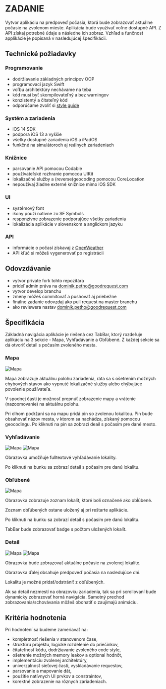 # ZADANIE #

Vytvor aplikáciu na predpoveď počasia, ktorá bude zobrazovať aktuálne počasie na zvolenom mieste. Aplikácia bude využívať voľne dostupné API. Z API získaj potrebné údaje a následne ich zobraz. Vzhľad a funčnosť applikácie je popísaná v nasledujúcej špecifikácii. 

## Technické požiadavky ##

### Programovanie ###

* dodržiavanie základných princípov OOP
* programovací jazyk Swift
* voľbu architektúry nechávame na teba
* kód musí byť skompilovateľný a bez warningov
* konzistentý a čitateľný kód
* odporúčame zvoliť si [style guide](https://www.google.com/search?q=swift+style+guide)

### Systém a zariadenia ###

* iOS 14 SDK
* podpora iOS 13 a vyššie
* všetky dostupné zariadenia iOS a iPadOS
* funkčné na simulátoroch aj reálnych zariadeniach

### Knižnice ###

* parsovanie API pomocou Codable
* používateľské rozhranie pomocou UIKit
* lokalizačné služby a (reverse)geocoding pomocou CoreLocation
* nepoužívaj žiadne externé knižnice mimo iOS SDK

### UI ###

* systémový font
* ikony použi natívne zo SF Symbols
* responzívne zobrazenie podporujúce všetky zariadenia
* lokalizácia aplikácie v slovenskom a anglickom jazyku

### API ###

* informácie o počasí získavaj z [OpenWeather](https://openweathermap.org/api)
* API kľúč si môžeš vygenerovať po registrácii

## Odovzdávanie ##

* vytvor private fork tohto repozitára
* prideľ admin práva na dominik.petho@goodrequest.com
* vytvor develop branchu
* zmeny môžeš commitovať a pushovať aj priebežne
* finálne zadanie odovzdaj ako pull request na master branchu
* ako reviewera nastav dominik.petho@goodrequest.com

## Špecifikácia ##

Základná navigácia aplikácie je riešená cez TabBar, ktorý rozdeľuje aplikáciu na 3 sekcie - Mapa, Vyhľadávanie a Obľúbené. Z každej sekcie sa dá otvoriť detail s počasím zvoleného mesta.

### Mapa ###

![Mapa](img/screen_map_1.png)

Mapa zobrazuje aktuálnu polohu zariadenia, ráta sa s ošetrením možných chybových stavov ako vypnuté lokalizačné služby alebo chýbajúce povolenie používateľa.

V spodnej časti je možnosť prepnúť zobrazenie mapy a vrátenie (nazoomovanie) na aktuálnu polohu.

Pri dlhom podržaní sa na mapu pridá pin so zvolenou lokalitou. Pin bude obsahovať názov mesta, v ktorom sa nachádza, získaný pomocou geocodingu. Po kliknutí na pin sa zobrazí deail s počasím pre dané mesto.

### Vyhľadávanie ###

![Mapa](img/screen_search_1.png) ![Mapa](img/screen_search_2.png)

Obrazovka umožňuje fulltextové vyhľadávanie lokality.

Po kliknutí na bunku sa zobrazí detail s počasím pre danú lokalitu.

### Obľúbené ###

![Mapa](img/screen_favorites_1.png)

Obrazovka zobrazuje zoznam lokalít, ktoré boli označené ako obĺúbené.

Zoznam obľúbených ostane uložený aj pri reštarte aplikácie.

Po kliknutí na bunku sa zobrazí detail s počasím pre danú lokalitu.

TabBar bude zobrazovať badge s počtom uložených lokalít.

### Detail ###

![Mapa](img/screen_detail_1.png) ![Mapa](img/screen_detail_2.png)

Obrazovka bude zobrazovať aktuálne počasie na zvolenej lokalite.

Obrazovka ďalej obsahuje predpoveď počasia na nasledujúce dni.

Lokalitu je možné pridať/odstráníť z obľúbených.

Ak sa detail nezmestí na obrazovku zariadenia, tak sa pri scrollovaní bude dynamicky zobrazovať horná navigácia. Samotný prechod zobrazovania/schovávania môžeš obohatiť o zaujímajú animáciu.

## Kritéria hodnotenia ##

Pri hodnotení sa budeme zameriavať na:

* kompletnosť riešenia v stanovenom čase,
* štruktúru projektu, logické rozdelenie do priečinkov,
* čitateľnosť kódu, dodržiavanie zvoleného code style,
* ošetrenie možných memory leakov a optional hodnôt,
* implementáciu zvolenej architektúry,
* univerzálnosť sieťovej časti, vyskladávanie requestov,
* parsovanie a mapovanie dát,
* použitie natívnych UI prvkov a constraintov,
* korektné zobrazenie na rôznych zariadeniach.
